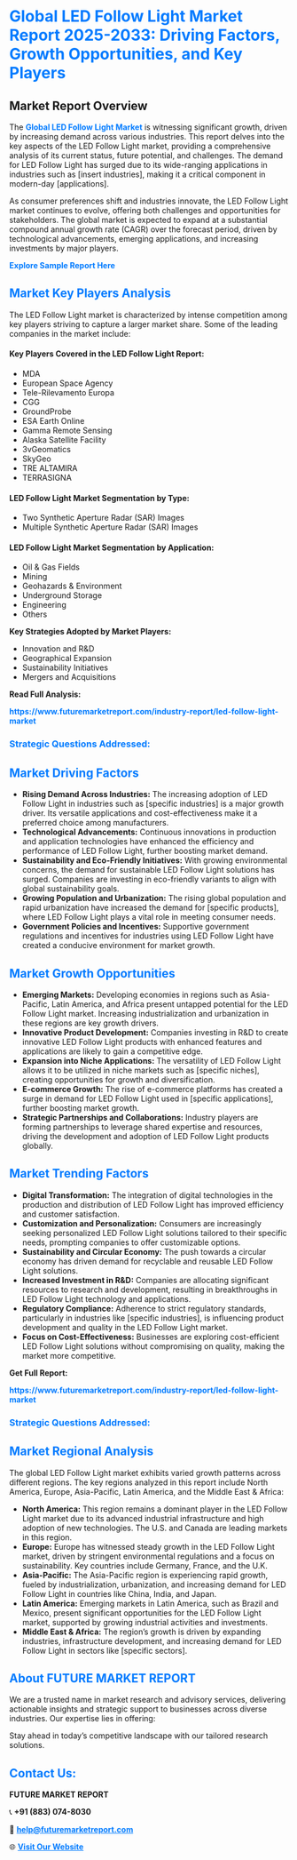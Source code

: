 <h1 style="color: #007BFF;">Global LED Follow Light Market Report 2025-2033: Driving Factors, Growth Opportunities, and Key Players</h1>

<section id="overview">
<h2>Market Report Overview</h2>
<p>The <a href="https://www.futuremarketreport.com/industry-report/led-follow-light-market" style="color: #007BFF; text-decoration: none;"><strong>Global LED Follow Light Market</strong></a> is witnessing significant growth, driven by increasing demand across various industries. This report delves into the key aspects of the LED Follow Light market, providing a comprehensive analysis of its current status, future potential, and challenges. The demand for LED Follow Light has surged due to its wide-ranging applications in industries such as [insert industries], making it a critical component in modern-day [applications].</p>
<p>As consumer preferences shift and industries innovate, the LED Follow Light market continues to evolve, offering both challenges and opportunities for stakeholders. The global market is expected to expand at a substantial compound annual growth rate (CAGR) over the forecast period, driven by technological advancements, emerging applications, and increasing investments by major players.</p>
</section>

<section id="overview">
<p><a href="https://www.futuremarketreport.com/request-sample/reportId=37366" style="color: #007BFF; text-decoration: none;"><strong>Explore Sample Report Here</strong></a></p>
</section>

<section id="key-players">
<h2 style="color: #007BFF;">Market Key Players Analysis</h2>
<p>The LED Follow Light market is characterized by intense competition among key players striving to capture a larger market share. Some of the leading companies in the market include:</p>
<h4>Key Players Covered in the LED Follow Light Report:</h4>
<ul><li>MDA</li><li>European Space Agency</li><li>Tele-Rilevamento Europa</li><li>CGG</li><li>GroundProbe</li><li>ESA Earth Online</li><li>Gamma Remote Sensing</li><li>Alaska Satellite Facility</li><li>3vGeomatics</li><li>SkyGeo</li><li>TRE ALTAMIRA</li><li>TERRASIGNA</li></ul>
<h4>LED Follow Light Market Segmentation by Type:</h4>
<ul><li>Two Synthetic Aperture Radar (SAR) Images</li><li>Multiple Synthetic Aperture Radar (SAR) Images</li></ul>

<h4>LED Follow Light Market Segmentation by Application:</h4>
<ul><li>Oil &amp; Gas Fields</li><li>Mining</li><li>Geohazards &amp; Environment</li><li>Underground Storage</li><li>Engineering</li><li>Others</li></ul>
<p><strong>Key Strategies Adopted by Market Players:</strong></p>
<ul>
<li>Innovation and R&D</li>
<li>Geographical Expansion</li>
<li>Sustainability Initiatives</li>
<li>Mergers and Acquisitions</li>
</ul>
</section>

<section>
<p><strong>Read Full Analysis: </strong></p><a href="https://www.futuremarketreport.com/industry-report/led-follow-light-market" style="color: #007BFF; text-decoration: none;"><strong>https://www.futuremarketreport.com/industry-report/led-follow-light-market</strong></a>
<h3 style="color: #007BFF;">Strategic Questions Addressed:</h3>
</section>

<section id="driving-factors">
<h2 style="color: #007BFF;">Market Driving Factors</h2>
<ul>
<li><strong>Rising Demand Across Industries:</strong> The increasing adoption of LED Follow Light in industries such as [specific industries] is a major growth driver. Its versatile applications and cost-effectiveness make it a preferred choice among manufacturers.</li>
<li><strong>Technological Advancements:</strong> Continuous innovations in production and application technologies have enhanced the efficiency and performance of LED Follow Light, further boosting market demand.</li>
<li><strong>Sustainability and Eco-Friendly Initiatives:</strong> With growing environmental concerns, the demand for sustainable LED Follow Light solutions has surged. Companies are investing in eco-friendly variants to align with global sustainability goals.</li>
<li><strong>Growing Population and Urbanization:</strong> The rising global population and rapid urbanization have increased the demand for [specific products], where LED Follow Light plays a vital role in meeting consumer needs.</li>
<li><strong>Government Policies and Incentives:</strong> Supportive government regulations and incentives for industries using LED Follow Light have created a conducive environment for market growth.</li>
</ul>
</section>

<section id="growth-opportunities">
<h2 style="color: #007BFF;">Market Growth Opportunities</h2>
<ul>
<li><strong>Emerging Markets:</strong> Developing economies in regions such as Asia-Pacific, Latin America, and Africa present untapped potential for the LED Follow Light market. Increasing industrialization and urbanization in these regions are key growth drivers.</li>
<li><strong>Innovative Product Development:</strong> Companies investing in R&D to create innovative LED Follow Light products with enhanced features and applications are likely to gain a competitive edge.</li>
<li><strong>Expansion into Niche Applications:</strong> The versatility of LED Follow Light allows it to be utilized in niche markets such as [specific niches], creating opportunities for growth and diversification.</li>
<li><strong>E-commerce Growth:</strong> The rise of e-commerce platforms has created a surge in demand for LED Follow Light used in [specific applications], further boosting market growth.</li>
<li><strong>Strategic Partnerships and Collaborations:</strong> Industry players are forming partnerships to leverage shared expertise and resources, driving the development and adoption of LED Follow Light products globally.</li>
</ul>
</section>

<section id="trending-factors">
<h2 style="color: #007BFF;">Market Trending Factors</h2>
<ul>
<li><strong>Digital Transformation:</strong> The integration of digital technologies in the production and distribution of LED Follow Light has improved efficiency and customer satisfaction.</li>
<li><strong>Customization and Personalization:</strong> Consumers are increasingly seeking personalized LED Follow Light solutions tailored to their specific needs, prompting companies to offer customizable options.</li>
<li><strong>Sustainability and Circular Economy:</strong> The push towards a circular economy has driven demand for recyclable and reusable LED Follow Light solutions.</li>
<li><strong>Increased Investment in R&D:</strong> Companies are allocating significant resources to research and development, resulting in breakthroughs in LED Follow Light technology and applications.</li>
<li><strong>Regulatory Compliance:</strong> Adherence to strict regulatory standards, particularly in industries like [specific industries], is influencing product development and quality in the LED Follow Light market.</li>
<li><strong>Focus on Cost-Effectiveness:</strong> Businesses are exploring cost-efficient LED Follow Light solutions without compromising on quality, making the market more competitive.</li>
</ul>
</section>

<section>
<p><strong>Get Full Report: </strong></p><a href="https://www.futuremarketreport.com/industry-report/led-follow-light-market" style="color: #007BFF; text-decoration: none;"><strong>https://www.futuremarketreport.com/industry-report/led-follow-light-market</strong></a>
<h3 style="color: #007BFF;">Strategic Questions Addressed:</h3>
</section>


<section id="regional-analysis">
<h2 style="color: #007BFF;">Market Regional Analysis</h2>
<p>The global LED Follow Light market exhibits varied growth patterns across different regions. The key regions analyzed in this report include North America, Europe, Asia-Pacific, Latin America, and the Middle East & Africa:</p>
<ul>
<li><strong>North America:</strong> This region remains a dominant player in the LED Follow Light market due to its advanced industrial infrastructure and high adoption of new technologies. The U.S. and Canada are leading markets in this region.</li>
<li><strong>Europe:</strong> Europe has witnessed steady growth in the LED Follow Light market, driven by stringent environmental regulations and a focus on sustainability. Key countries include Germany, France, and the U.K.</li>
<li><strong>Asia-Pacific:</strong> The Asia-Pacific region is experiencing rapid growth, fueled by industrialization, urbanization, and increasing demand for LED Follow Light in countries like China, India, and Japan.</li>
<li><strong>Latin America:</strong> Emerging markets in Latin America, such as Brazil and Mexico, present significant opportunities for the LED Follow Light market, supported by growing industrial activities and investments.</li>
<li><strong>Middle East & Africa:</strong> The region’s growth is driven by expanding industries, infrastructure development, and increasing demand for LED Follow Light in sectors like [specific sectors].</li>
</ul>
</section>

<footer>
<h2 style="color: #007BFF;">About FUTURE MARKET REPORT</h2>
<p>We are a trusted name in market research and advisory services, delivering actionable insights and strategic support to businesses across diverse industries. Our expertise lies in offering:</p>

<p>Stay ahead in today’s competitive landscape with our tailored research solutions.</p>

<h2 style="color: #007BFF;">Contact Us:</h2>
<p><strong>FUTURE MARKET REPORT</strong></p>
<p>📞 <strong>+91 (883) 074-8030</strong></p>
<p>📧 <strong><a href="mailto:help@futuremarketreport.com" style="color: #007BFF;">help@futuremarketreport.com</a></strong></p>
<p>🌐 <strong><a href="https://www.futuremarketreport.com/" style="color: #007BFF;">Visit Our Website</a></strong></p>
</footer>
